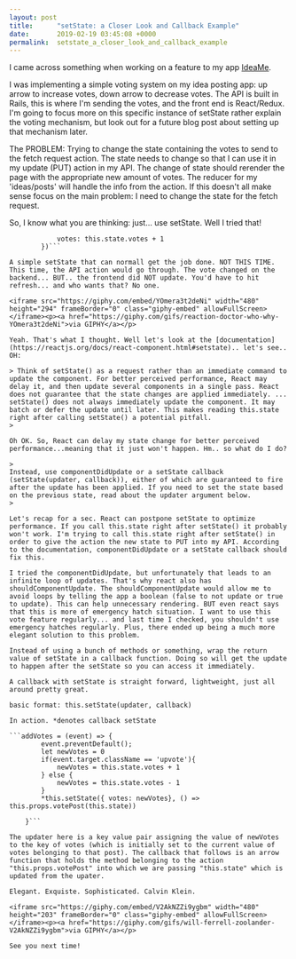 ```yaml
---
layout: post
title:      "setState: a Closer Look and Callback Example"
date:       2019-02-19 03:45:08 +0000
permalink:  setstate_a_closer_look_and_callback_example
---
```



I came across something when working on a feature to my app [IdeaMe](https://github.com/kakhlaghi/IdeaMe).

I was implementing a simple voting system on my idea posting app: up arrow to increase votes, down arrow to decrease votes. The API is built in Rails, this is where I'm sending the votes, and the front end is React/Redux. I'm going to focus more on this specific instance of setState rather explain the voting mechanism, but look out for a future blog post about setting up that mechanism later.

The PROBLEM:
Trying to change the state containing the votes to send to the fetch request action. The state needs to change so that I can use it in my update (PUT) action in my API. The change of state should rerender the page with the appropriate new amount of votes. The reducer for my 'ideas/posts' will handle the info from the action. If this doesn't all make sense focus on the main problem: I need to change the state for the fetch request.

So, I know what you are thinking: just... use setState. Well I tried that!

```  this.setState({
            votes: this.state.votes + 1
        })```
				
A simple setState that can normall get the job done. NOT THIS TIME. This time, the API action would go through. The vote changed on the backend... BUT.. the frontend did NOT update. You'd have to hit refresh... and who wants that? No one.

<iframe src="https://giphy.com/embed/YOmera3t2deNi" width="480" height="294" frameBorder="0" class="giphy-embed" allowFullScreen></iframe><p><a href="https://giphy.com/gifs/reaction-doctor-who-why-YOmera3t2deNi">via GIPHY</a></p>

Yeah. That's what I thought. Well let's look at the [documentation](https://reactjs.org/docs/react-component.html#setstate).. let's see.. OH:

> Think of setState() as a request rather than an immediate command to update the component. For better perceived performance, React may delay it, and then update several components in a single pass. React does not guarantee that the state changes are applied immediately. ... setState() does not always immediately update the component. It may batch or defer the update until later. This makes reading this.state right after calling setState() a potential pitfall. 
> 

Oh OK. So, React can delay my state change for better perceived performance...meaning that it just won't happen. Hm.. so what do I do?

>
Instead, use componentDidUpdate or a setState callback (setState(updater, callback)), either of which are guaranteed to fire after the update has been applied. If you need to set the state based on the previous state, read about the updater argument below.
>

Let's recap for a sec. React can postpone setState to optimize performance. If you call this.state right after setState() it probably won't work. I'm trying to call this.state right after setState() in order to give the action the new state to PUT into my API. According to the documentation, componentDidUpdate or a setState callback should fix this.

I tried the componentDidUpdate, but unfortunately that leads to an infinite loop of updates. That's why react also has shouldComponentUpdate. The shouldComponentUpdate would allow me to avoid loops by telling the app a boolean (false to not update or true to update). This can help unnecessary rendering. BUT even react says that this is more of emergency hatch situation. I want to use this vote feature regularly... and last time I checked, you shouldn't use emergency hatches regularly. Plus, there ended up being a much more elegant solution to this problem.

Instead of using a bunch of methods or something, wrap the return value of setState in a callback function. Doing so will get the update to happen after the setState so you can access it immediately.

A callback with setState is straight forward, lightweight, just all around pretty great.

basic format: this.setState(updater, callback)

In action. *denotes callback setState

```addVotes = (event) => {
        event.preventDefault();
        let newVotes = 0
        if(event.target.className == 'upvote'){
            newVotes = this.state.votes + 1
        } else {
            newVotes = this.state.votes - 1
        }    
        *this.setState({ votes: newVotes}, () => this.props.votePost(this.state))

    }```
		
The updater here is a key value pair assigning the value of newVotes to the key of votes (which is initially set to the current value of votes belonging to that post). The callback that follows is an arrow function that holds the method belonging to the action "this.props.votePost" into which we are passing "this.state" which is updated from the upater.

Elegant. Exquiste. Sophisticated. Calvin Klein.

<iframe src="https://giphy.com/embed/V2AkNZZi9ygbm" width="480" height="203" frameBorder="0" class="giphy-embed" allowFullScreen></iframe><p><a href="https://giphy.com/gifs/will-ferrell-zoolander-V2AkNZZi9ygbm">via GIPHY</a></p>

See you next time!
		
